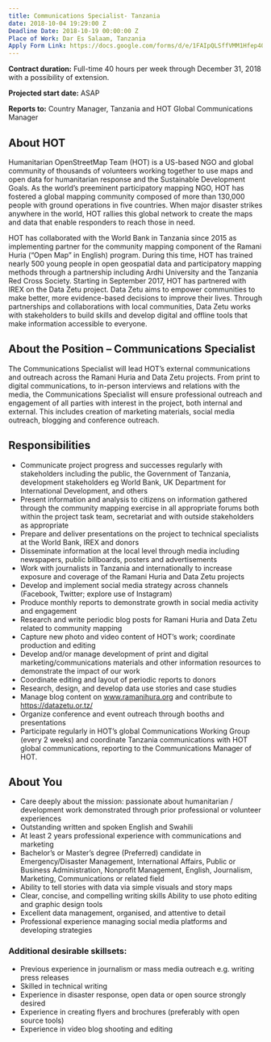 ```yaml
---
title: Communications Specialist- Tanzania
date: 2018-10-04 19:29:00 Z
Deadline Date: 2018-10-19 00:00:00 Z
Place of Work: Dar Es Salaam, Tanzania
Apply Form Link: https://docs.google.com/forms/d/e/1FAIpQLSffVMM1Hfep40l-35kyYfYAzRlB93upQ7LxJYqiQ4yIuoVjMw/viewform
---
```


**Contract duration:** Full-time 40 hours per week through December 31, 2018 with a possibility of extension.

**Projected start date:** ASAP

**Reports to:** Country Manager, Tanzania and HOT Global Communications Manager

## About HOT
Humanitarian OpenStreetMap Team (HOT) is a US-based NGO and global community of thousands of volunteers working together to use maps and open data for humanitarian response and the Sustainable Development Goals. As the world’s preeminent participatory mapping NGO, HOT has fostered a global mapping community composed of more than 130,000 people with ground operations in five countries. When major disaster strikes anywhere in the world, HOT rallies this global network to create the maps and data that enable responders to reach those in need.

HOT has collaborated with the World Bank in Tanzania since 2015 as implementing partner for the community mapping component of the Ramani Huria (“Open Map” in English) program. During this time, HOT has trained nearly 500 young people in open geospatial data and participatory mapping methods through a partnership including Ardhi University and the Tanzania Red Cross Society. Starting in September 2017, HOT has partnered with IREX on the Data Zetu project. Data Zetu aims to empower communities to make better, more evidence-based decisions to improve their lives. Through partnerships and collaborations with local communities, Data Zetu works with stakeholders to build skills and develop digital and offline tools that make information accessible to everyone.
 
## About the Position – Communications Specialist

The Communications Specialist will lead HOT’s external communications and outreach across the Ramani Huria and Data Zetu projects. From print to digital communications, to in-person interviews and relations with the media, the Communications Specialist will ensure professional outreach and engagement of all parties with interest in the project, both internal and external. This includes creation of marketing materials, social media outreach, blogging and conference outreach.
 
## Responsibilities
* Communicate project progress and successes regularly with stakeholders including the public, the Government of Tanzania, development stakeholders eg World Bank, UK Department for International Development, and others
* Present information and analysis to citizens on information gathered through the community mapping exercise in all appropriate forums both within the project task team, secretariat and with outside stakeholders as appropriate
* Prepare and deliver presentations on the project to technical specialists at the World Bank, IREX and donors
* Disseminate information at the local level through media including newspapers, public billboards, posters and advertisements
* Work with journalists in Tanzania and internationally to increase exposure and coverage of the Ramani Huria and Data Zetu projects
* Develop and implement social media strategy across channels (Facebook, Twitter; explore use of Instagram)
* Produce monthly reports to demonstrate growth in social media activity and engagement
* Research and write periodic blog posts for Ramani Huria and Data Zetu related to community mapping
* Capture new photo and video content of HOT’s work; coordinate production and editing
* Develop and/or manage development of print and digital marketing/communications materials and other information resources to demonstrate the impact of our work
* Coordinate editing and layout of periodic reports to donors
* Research, design, and develop data use stories and case studies
* Manage blog content on www.ramanihura.org and contribute to https://datazetu.or.tz/ 
* Organize conference and event outreach through booths and presentations
* Participate regularly in HOT’s global Communications Working Group (every 2 weeks) and coordinate Tanzania communications with HOT global communications, reporting to the Communications Manager of HOT.


## About You
* Care deeply about the mission: passionate about humanitarian / development work demonstrated through prior professional or volunteer experiences
* Outstanding written and spoken English and Swahili
* At least 2 years professional experience with communications and marketing
* Bachelor’s or Master’s degree (Preferred) candidate in Emergency/Disaster Management, International Affairs, Public or Business Administration, Nonprofit Management, English, Journalism, Marketing, Communications or related field
* Ability to tell stories with data via simple visuals and story maps
* Clear, concise, and compelling writing skills 
Ability to use photo editing and graphic design tools
* Excellent data management, organised, and attentive to detail
* Professional experience managing social media platforms and developing strategies


### Additional desirable skillsets:
* Previous experience in journalism or mass media outreach e.g. writing press releases
* Skilled in technical writing 
* Experience in disaster response, open data or open source strongly desired
* Experience in creating flyers and brochures (preferably with open source tools)
* Experience in video blog shooting and editing
 
